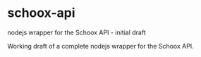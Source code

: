 # schoox-api
nodejs wrapper for the Schoox API - initial draft

Working draft of a complete nodejs wrapper for the Schoox API.
